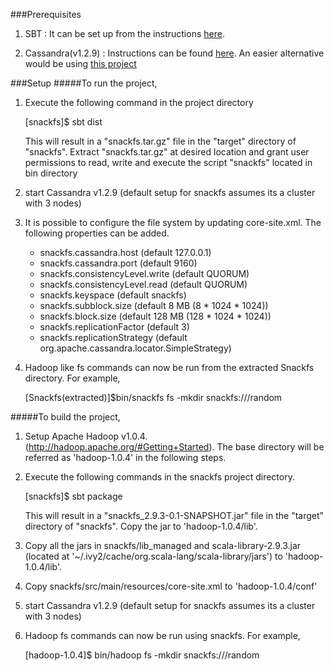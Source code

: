 ###Prerequisites

1. SBT : It can be set up from the instructions [here](http://www.scala-sbt.org/release/docs/Getting-Started/Setup.html#installing-sbt).

2. Cassandra(v1.2.9) : Instructions can be found [here](http://wiki.apache.org/cassandra/GettingStarted).
An easier alternative would be using [this project](https://github.com/pcmanus/ccm)

###Setup
#####To run the project,

1. Execute the following command in the project directory

    [snackfs]$ sbt dist

   This will result in a "snackfs.tar.gz" file in the "target" directory of "snackfs".
   Extract "snackfs.tar.gz" at desired location and grant user permissions
   to read, write and execute the script "snackfs" located in bin directory

2. start Cassandra v1.2.9 (default setup for snackfs assumes its a cluster with 3 nodes)
3. It is possible to configure the file system by updating core-site.xml.
   The following properties can be added.
   * snackfs.cassandra.host (default 127.0.0.1)
   * snackfs.cassandra.port (default 9160)
   * snackfs.consistencyLevel.write (default QUORUM)
   * snackfs.consistencyLevel.read (default QUORUM)
   * snackfs.keyspace (default snackfs)
   * snackfs.subblock.size (default 8 MB (8 * 1024 * 1024))
   * snackfs.block.size (default 128 MB (128 * 1024 * 1024))
   * snackfs.replicationFactor (default 3)
   * snackfs.replicationStrategy (default org.apache.cassandra.locator.SimpleStrategy)
4. Hadoop like fs commands can now be run from the extracted Snackfs directory. For example,

    [Snackfs(extracted)]$bin/snackfs fs -mkdir snackfs:///random


#####To build the project,

1. Setup Apache Hadoop v1.0.4.(http://hadoop.apache.org/#Getting+Started).
   The base directory will be referred as 'hadoop-1.0.4' in the following steps.
2. Execute the following commands in the snackfs project directory.

    [snackfs]$ sbt package

   This will result in a "snackfs_2.9.3-0.1-SNAPSHOT.jar" file in the "target" directory of "snackfs".
   Copy the jar to 'hadoop-1.0.4/lib'.
3. Copy all the jars in snackfs/lib_managed and scala-library-2.9.3.jar
   (located at '~/.ivy2/cache/org.scala-lang/scala-library/jars') to 'hadoop-1.0.4/lib'.
4. Copy snackfs/src/main/resources/core-site.xml to 'hadoop-1.0.4/conf'
5. start Cassandra v1.2.9 (default setup for snackfs assumes its a cluster with 3 nodes)
6. Hadoop fs commands can now be run using snackfs. For example,

    [hadoop-1.0.4]$ bin/hadoop fs -mkdir snackfs:///random


